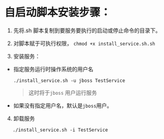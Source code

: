 # 自启动脚本安装步骤：

1. 先将.sh 脚本复制到要服务要执行的启动或停止命令的目录下。
2. 对脚本赋于可执行权限，
    `chmod +x install_service.sh.sh`

3. 安装服务：
  - 指定服务运行时操作系统的用户名
    
	``` 
	./install_service.sh -u jboss TestService
	```
	> 这时将于`jboss` 用户运行服务
	
  - 如果没有指定用户名，默认是`jboss`用户。

4. 卸载服务
  
 ```
	./install_service.sh -i TestService
 ```
	
	
